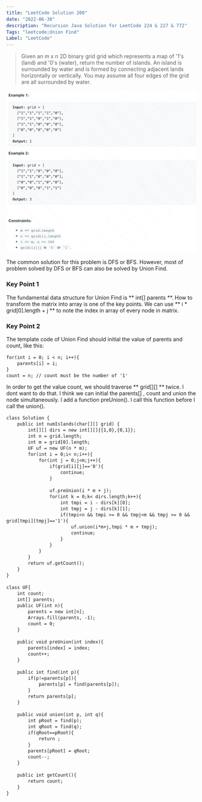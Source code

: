 ```yaml
---
title: "LeetCode Solution 200"
date: "2022-06-30"
description: "Recursion Java Solution for LeetCode 224 & 227 & 772"
Tags: "leetcode;Union Find"
Label: "LeetCode"
---
```

> Given an m x n 2D binary grid grid which represents a map of '1's (land) and '0's (water), return the number of islands.
> An island is surrounded by water and is formed by connecting adjacent lands horizontally or vertically. You may assume all four edges of the grid are all surrounded by water.


![PROBLEM](./image1.png)

The common solution for this problem is DFS or BFS. However,  most of problem solved by DFS or BFS can also be solved by Union Find. 

### Key Point 1

The fundamental data structure for Union Find is ** int[] parents **. How to transform the matrix into array is one of the key points. We can use ** i * grid[0].length + j ** to note the index in array of every node in matrix.

### Key Point 2

The template code of Union Find should initial the value of parents and count, like this:

```clike
for(int i = 0; i < n; i++){
    parents[i] = i;
}
count = n; // count must be the number of '1'
```

In order to get the value count, we should traverse ** grid[][] ** twice. I dont want to do that. I think we can initial the parents[] , count and union the node simultaneously. I add a function preUnion(). I call this function before I call the union().

```clike
class Solution {
	public int numIslands(char[][] grid) {
		int[][] dirs = new int[][]{{1,0},{0,1}};
		int n = grid.length;
		int m = grid[0].length;
		UF uf = new UF(n * m);
		for(int i = 0;i< n;i++){
			for(int j = 0;j<m;j++){
				if(grid[i][j]=='0'){
					continue;
				}

				uf.preUnion(i * m + j);
				for(int k = 0;k< dirs.length;k++){
					int tmpi = i - dirs[k][0];
					int tmpj = j - dirs[k][1];
					if(tmpi<n && tmpi >= 0 && tmpj<m && tmpj >= 0 && grid[tmpi][tmpj]=='1'){
						uf.union(i*m+j,tmpi * m + tmpj);
						continue;
					}
				}
			}
		}
		return uf.getCount();
	}
}

class UF{
	int count;
	int[] parents;
	public UF(int n){
		parents = new int[n];
		Arrays.fill(parents, -1);
		count = 0;
	}

	public void preUnion(int index){
		parents[index] = index;
		count++;
	}

	public int find(int p){
		if(p!=parents[p]){
			parents[p] = find(parents[p]);
		}
		return parents[p];
	}

	public void union(int p, int q){
		int pRoot = find(p);
		int qRoot = find(q);
		if(qRoot==pRoot){
			return ;
		}
		parents[pRoot] = qRoot;
		count--;
	}

	public int getCount(){
		return count;
	}
}
```
